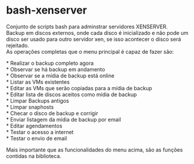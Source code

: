 # bash-xenserver
<p>Conjunto de scripts bash para adminstrar servidores XENSERVER.<br/>
Backup em discos externos, onde cada disco é inicializado e não pode um disco ser usado para outro servidor xen, se isso acontecer o disco será rejeitado.<br/>
As operações completas que o menu principal é capaz de fazer são:</p>
*  Realizar o backup completo agora<br/>
*  Observar se há backup em andamento<br/>
*  Observar se a mídia de backup está online<br/>
*  Listar as VMs existentes<br/>
*  Editar as VMs que serão copiadas para a mídia de backup<br/>
*  Editar lista de discos aceitos como mídia de backup<br/>
*  Limpar Backups antigos<br/>
*  Limpar snaphosts<br/>
*  Checar o disco de backup e corrigir<br/>
*  Enviar listagem da mídia de backup por email<br/>
*  Editar agendamentos<br/>
*  Testar o acesso a internet<br/>
*  Testar o envio de email<br/>
<p>Mais importante que as funcionalidades do menu acima, são as funções contidas na biblioteca.</p>
